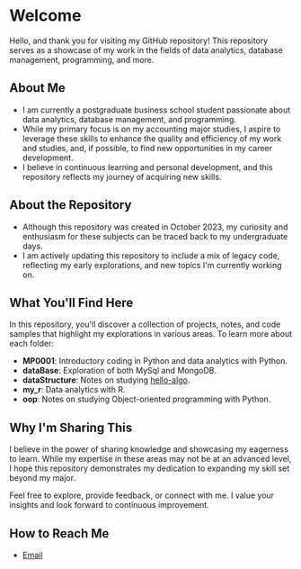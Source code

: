 # Welcome

Hello, and thank you for visiting my GitHub repository! This repository serves as a showcase of my work in the fields of data analytics, database management, programming, and more.

## About Me

- I am currently a postgraduate business school student passionate about data analytics, database management, and programming.
- While my primary focus is on my accounting major studies, I aspire to leverage these skills to enhance the quality and efficiency of my work and studies, and, if possible, to find new opportunities in my career development.
- I believe in continuous learning and personal development, and this repository reflects my journey of acquiring new skills.

## About the Repository

- Although this repository was created in October 2023, my curiosity and enthusiasm for these subjects can be traced back to my undergraduate days.
- I am actively updating this repository to include a mix of legacy code, reflecting my early explorations, and new topics I'm currently working on.

## What You'll Find Here

In this repository, you'll discover a collection of projects, notes, and code samples that highlight my explorations in various areas. To learn more about each folder:

- **MP0001**: Introductory coding in Python and data analytics with Python.
- **dataBase**: Exploration of both MySql and MongoDB.
- **dataStructure**: Notes on studying [hello-algo](https://www.hello-algo.com).
- **my_r**: Data analytics with R.
- **oop**: Notes on studying Object-oriented programming with Python.

## Why I'm Sharing This

I believe in the power of sharing knowledge and showcasing my eagerness to learn. While my expertise in these areas may not be at an advanced level, I hope this repository demonstrates my dedication to expanding my skill set beyond my major.

Feel free to explore, provide feedback, or connect with me. I value your insights and look forward to continuous improvement.

## How to Reach Me

- [Email](mailto:jnwangcn@gmail.com)
